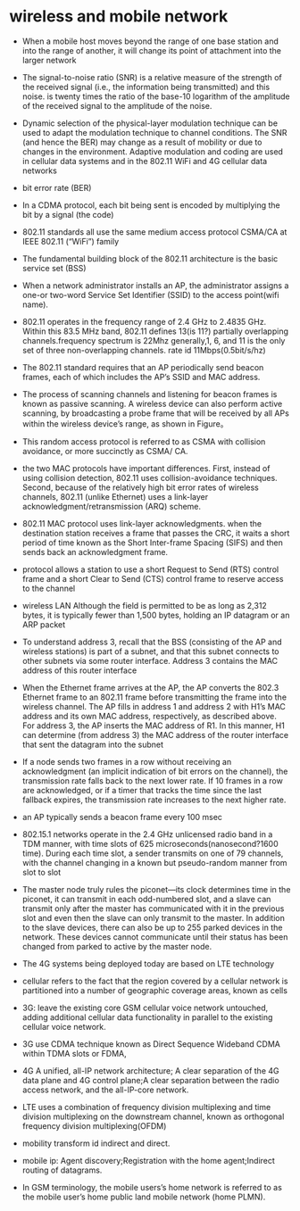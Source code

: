 # wireless and mobile network

- When a mobile host moves beyond the range of one base station and into the range of another, it will change its point of attachment into the larger network

- The signal-to-noise ratio (SNR) is a relative measure of the strength of the received signal (i.e., the information being transmitted) and this noise. is twenty times the ratio of the base-10 logarithm of the amplitude of the received signal to the amplitude of the noise. 

- Dynamic selection of the physical-layer modulation technique can be used to adapt the modulation technique to channel conditions. The SNR (and hence the BER) may change as a result of mobility or due to changes in the environment. Adaptive modulation and coding are used in cellular data systems and in the 802.11 WiFi and 4G cellular data networks 

- bit error rate (BER)

- In a CDMA protocol, each bit being sent is encoded by multiplying the bit by a signal (the code) 

- 802.11 standards  all use the same medium access protocol CSMA/CA at IEEE 802.11 (“WiFi”) family

- The fundamental building block of the 802.11 architecture is the basic service set (BSS)

- When a network administrator installs an AP, the administrator assigns a one-or two-word Service Set Identifier (SSID) to the access point(wifi name). 

- 802.11 operates in the frequency range of 2.4 GHz to 2.4835 GHz. Within this 83.5 MHz band, 802.11 defines 13(is 11?) partially overlapping channels.frequency spectrum is 22Mhz generally,1, 6, and 11 is the only set of three non-overlapping channels. rate id 11Mbps(0.5bit/s/hz)

- The 802.11 standard requires that an AP periodically send beacon frames, each of which includes the AP’s SSID and MAC address. 

- The process of scanning channels and listening for beacon frames is known as passive scanning. A wireless device can also perform active scanning, by broadcasting a probe frame that will be received by all APs within the wireless device’s range, as shown in Figure。

- This random access protocol is referred to as CSMA with collision avoidance, or more succinctly as CSMA/ CA. 

- the two MAC protocols have important differences. First, instead of using collision detection, 802.11 uses collision-avoidance techniques. Second, because of the relatively high bit error rates of wireless channels, 802.11 (unlike Ethernet) uses a link-layer acknowledgment/retransmission (ARQ) scheme. 

- 802.11 MAC protocol uses link-layer acknowledgments. when the destination station receives a frame that passes the CRC, it waits a short period of time known as the Short Inter-frame Spacing (SIFS) and then sends back an acknowledgment frame.

- protocol allows a station to use a short Request to Send (RTS) control frame and a short Clear to Send (CTS) control frame to reserve access to the channel


- wireless LAN  Although the field is permitted to be as long as 2,312 bytes, it is typically fewer than 1,500 bytes, holding an IP datagram or an ARP packet

- To understand address 3, recall that the BSS (consisting of the AP and wireless stations) is part of a subnet, and that this subnet connects to other subnets via some router interface. Address 3 contains the MAC address of this router interface

- When the Ethernet frame arrives at the AP, the AP converts the 802.3 Ethernet frame to an 802.11 frame before transmitting the frame into the wireless channel. The AP fills in address 1 and address 2 with H1’s MAC address and its own MAC address, respectively, as described above. For address 3, the AP inserts the MAC address of R1. In this manner, H1 can determine (from address 3) the MAC address of the router interface that sent the datagram into the subnet

- If a node sends two frames in a row without receiving an acknowledgment (an implicit indication of bit errors on the channel), the transmission rate falls back to the next lower rate. If 10 frames in a row are acknowledged, or if a timer that tracks the time since the last fallback expires, the transmission rate increases to the next higher rate. 

- an AP typically sends a beacon frame every 100 msec

- 802.15.1 networks operate in the 2.4 GHz unlicensed radio band in a TDM manner, with time slots of 625 microseconds(nanosecond?1600 time). During each time slot, a sender transmits on one of 79 channels, with the channel changing in a known but pseudo-random manner from slot to slot

- The master node truly rules the piconet—its clock determines time in the piconet, it can transmit in each odd-numbered slot, and a slave can transmit only after the master has communicated with it in the previous slot and even then the slave can only transmit to the master. In addition to the slave devices, there can also be up to 255 parked devices in the network. These devices cannot communicate until their status has been changed from parked to active by the master node.

-  The 4G systems being deployed today are based on LTE technology

- cellular refers to the fact that the region covered by a cellular network is partitioned into a number of geographic coverage areas, known as cells

- 3G: leave the existing core GSM cellular voice network untouched, adding additional cellular data functionality in parallel to the existing cellular voice network. 

- 3G use CDMA technique known as Direct Sequence Wideband CDMA within TDMA slots or FDMA,

- 4G A unified, all-IP network architecture; A clear separation of the 4G data plane and 4G control plane;A clear separation between the radio access network, and the all-IP-core network.

- LTE uses a combination of frequency division multiplexing and time division multiplexing on the downstream channel, known as orthogonal frequency division multiplexing(OFDM) 

- mobility transform id indirect and direct.

- mobile ip: Agent discovery;Registration with the home agent;Indirect routing of datagrams.

- In GSM terminology, the mobile users’s home network is referred to as the mobile user’s home public land mobile network (home PLMN). 